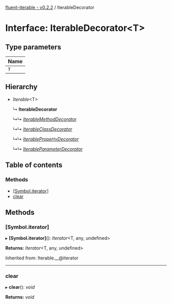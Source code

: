 [fluent-iterable - v0.2.2](../README.md) / IterableDecorator

# Interface: IterableDecorator<T\>

## Type parameters

Name |
:------ |
`T` |

## Hierarchy

* *Iterable*<T\>

  ↳ **IterableDecorator**

  ↳↳ [*IterableMethodDecorator*](iterablemethoddecorator.md)

  ↳↳ [*IterableClassDecorator*](iterableclassdecorator.md)

  ↳↳ [*IterablePropertyDecorator*](iterablepropertydecorator.md)

  ↳↳ [*IterableParameterDecorator*](iterableparameterdecorator.md)

## Table of contents

### Methods

- [[Symbol.iterator]](iterabledecorator.md#[symbol.iterator])
- [clear](iterabledecorator.md#clear)

## Methods

### [Symbol.iterator]

▸ **[Symbol.iterator]**(): *Iterator*<T, any, undefined\>

**Returns:** *Iterator*<T, any, undefined\>

Inherited from: Iterable.__@iterator

___

### clear

▸ **clear**(): *void*

**Returns:** *void*
